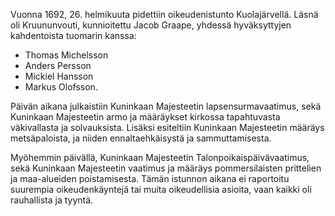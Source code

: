 Vuonna 1692, 26. helmikuuta
pidettiin oikeudenistunto Kuolajärvellä.
Läsnä oli Kruununvouti,
kunnioitettu Jacob Graape, yhdessä
hyväksyttyjen kahdentoista tuomarin kanssa:

- Thomas Michelsson
- Anders Persson
- Mickiel Hansson
- Markus Olofsson.

Päivän aikana julkaistiin Kuninkaan Majesteetin lapsensurmavaatimus,
sekä Kuninkaan Majesteetin armo ja määräykset kirkossa tapahtuvasta väkivallasta ja solvauksista.
Lisäksi esiteltiin Kuninkaan Majesteetin määräys metsäpaloista,
ja niiden ennaltaehkäisystä ja sammuttamisesta.

Myöhemmin päivällä, Kuninkaan Majesteetin Talonpoikaispäivävaatimus,
sekä Kuninkaan Majesteetin vaatimus ja määräys pommersilaisten prittelien ja maa-alueiden poistamisesta.
Tämän istunnon aikana ei raportoitu suurempia oikeudenkäyntejä tai muita oikeudellisia asioita,
vaan kaikki oli rauhallista ja tyyntä.